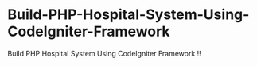 # Build-PHP-Hospital-System-Using-CodeIgniter-Framework
Build PHP Hospital System Using CodeIgniter Framework !!
